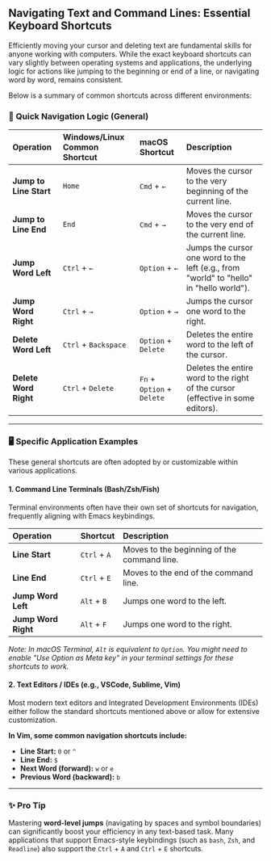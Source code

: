 ## Navigating Text and Command Lines: Essential Keyboard Shortcuts

Efficiently moving your cursor and deleting text are fundamental skills for anyone working with computers. While the exact keyboard shortcuts can vary slightly between operating systems and applications, the underlying logic for actions like jumping to the beginning or end of a line, or navigating word by word, remains consistent.

Below is a summary of common shortcuts across different environments:

### 🧠 Quick Navigation Logic (General)

| Operation             | Windows/Linux Common Shortcut | macOS Shortcut | Description                                       |
| :-------------------- | :---------------------------- | :------------- | :------------------------------------------------ |
| **Jump to Line Start** | `Home`                        | `Cmd` + `←`    | Moves the cursor to the very beginning of the current line. |
| **Jump to Line End** | `End`                         | `Cmd` + `→`    | Moves the cursor to the very end of the current line.     |
| **Jump Word Left** | `Ctrl` + `←`                  | `Option` + `←` | Jumps the cursor one word to the left (e.g., from "world" to "hello" in "hello world"). |
| **Jump Word Right** | `Ctrl` + `→`                  | `Option` + `→` | Jumps the cursor one word to the right.               |
| **Delete Word Left** | `Ctrl` + `Backspace`          | `Option` + `Delete` | Deletes the entire word to the left of the cursor. |
| **Delete Word Right** | `Ctrl` + `Delete`             | `Fn` + `Option` + `Delete` | Deletes the entire word to the right of the cursor (effective in some editors). |

---

### 🖥️ Specific Application Examples

These general shortcuts are often adopted by or customizable within various applications.

#### 1. Command Line Terminals (Bash/Zsh/Fish)

Terminal environments often have their own set of shortcuts for navigation, frequently aligning with Emacs keybindings.

| Operation         | Shortcut  | Description                    |
| :---------------- | :-------- | :----------------------------- |
| **Line Start** | `Ctrl` + `A` | Moves to the beginning of the command line. |
| **Line End** | `Ctrl` + `E` | Moves to the end of the command line.       |
| **Jump Word Left** | `Alt` + `B` | Jumps one word to the left.    |
| **Jump Word Right** | `Alt` + `F` | Jumps one word to the right.   |

*Note: In macOS Terminal, `Alt` is equivalent to `Option`. You might need to enable "Use Option as Meta key" in your terminal settings for these shortcuts to work.*

#### 2. Text Editors / IDEs (e.g., VSCode, Sublime, Vim)

Most modern text editors and Integrated Development Environments (IDEs) either follow the standard shortcuts mentioned above or allow for extensive customization.

**In Vim, some common navigation shortcuts include:**

* **Line Start:** `0` or `^`
* **Line End:** `$`
* **Next Word (forward):** `w` or `e`
* **Previous Word (backward):** `b`

---

### ✨ Pro Tip

Mastering **word-level jumps** (navigating by spaces and symbol boundaries) can significantly boost your efficiency in any text-based task. Many applications that support Emacs-style keybindings (such as `bash`, `Zsh`, and `Readline`) also support the `Ctrl` + `A` and `Ctrl` + `E` shortcuts.
